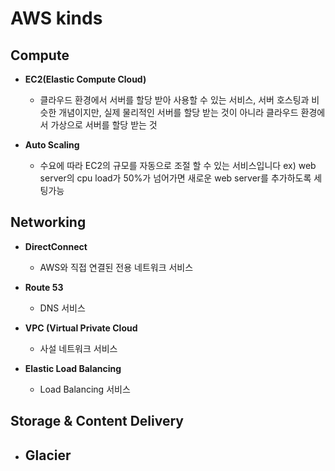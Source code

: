# AWS kinds

## Compute
- **EC2(Elastic Compute Cloud)**
  - 클라우드 환경에서 서버를 할당 받아 사용할 수 있는 서비스, 서버 호스팅과 비슷한 개념이지만, 실제 물리적인 서버를 할당 받는 것이 아니라 클라우드 환경에서 가상으로 서버를 할당 받는 것

- **Auto Scaling**
  - 수요에 따라 EC2의 규모를 자동으로 조절 할 수 있는 서비스입니다
    ex) web server의 cpu load가 50%가 넘어가면 새로운 web server를 추가하도록 세팅가능

## Networking
- **DirectConnect**
  - AWS와 직접 연결된 전용 네트워크 서비스

- **Route 53**
  - DNS 서비스


- **VPC (Virtual Private Cloud**
  - 사설 네트워크 서비스

- **Elastic Load Balancing**
  - Load Balancing 서비스


## Storage & Content Delivery
- **Glacier**
  - 